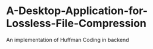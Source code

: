 # A-Desktop-Application-for-Lossless-File-Compression
An implementation of Huffman Coding in backend
